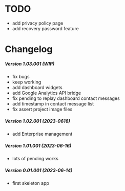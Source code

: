 TODO
====

 * add privacy policy page
 * add recovery password feature

Changelog
=========

##### Version 1.03.001 (WIP)
 * fix bugs
 * keep working
 * add dashboard widgets
 * add Google Analytics API bridge
 * fix pending to replay dashboard contact messages
 * add timestamp in contact message list
 * fix assert project image files

##### Version 1.02.001 (2023-0618)
 * add Enterprise management

##### Version 1.01.001 (2023-06-16)
 * lots of pending works

##### Version 0.01.001 (2023-06-14)
 * first skeleton app

